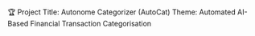 🏆 Project Title: Autonome Categorizer (AutoCat)
Theme: Automated AI-Based Financial Transaction Categorisation
